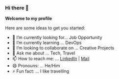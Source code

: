 ### Hi there 👋


**Welcome to my profile** 

Here are some ideas to get you started:

- 🔭 I’m currently looking for... Job Opportunity
- 🌱 I’m currently learning ... DevOps
- 👯 I’m looking to collaborate on ... Creative Projects
- 💬 Ask me about ... Tech, Travel 
- 📫 How to reach me: ... [LinkedIn](https://www.linkedin.com/in/theamittailor/) | [Mail](the_amit@live.com)
- 😄 Pronouns: ... He/Him
- ⚡ Fun fact: ... I like travelling 

